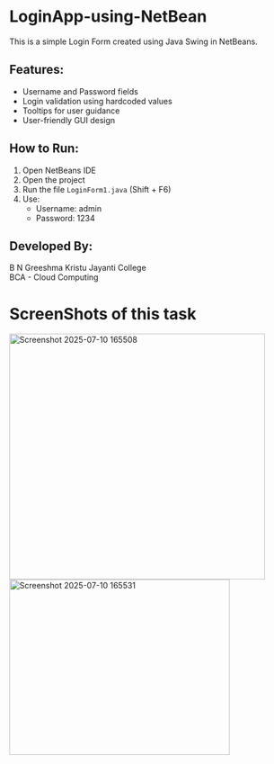 # LoginApp-using-NetBean


This is a simple Login Form created using Java Swing in NetBeans.

## Features:
- Username and Password fields
- Login validation using hardcoded values
- Tooltips for user guidance
- User-friendly GUI design

## How to Run:
1. Open NetBeans IDE
2. Open the project
3. Run the file `LoginForm1.java` (Shift + F6)
4. Use:
   - Username: admin
   - Password: 1234

## Developed By:
B N Greeshma 
Kristu Jayanti College  
BCA - Cloud Computing

# ScreenShots of this task


<img width="455" height="437" alt="Screenshot 2025-07-10 165508" src="https://github.com/user-attachments/assets/744b632e-5bd3-4266-8ebb-6d6d1aececf9" />
<img width="392" height="312" alt="Screenshot 2025-07-10 165531" src="https://github.com/user-attachments/assets/b7ed94bf-3995-4a95-ba3e-41d718f9cb6f" />
